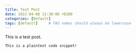 ```yaml
---
title: Test Post
date: 2022-04-08 12:30:00 +0200
categories: [Default]
tags: [default]     # TAG names should always be lowercase
---
```


This is a test post.

```console
This is a plaintext code snippet!
```
